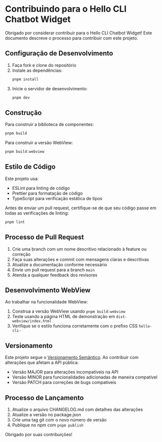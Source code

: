 # Contribuindo para o Hello CLI Chatbot Widget

Obrigado por considerar contribuir para o Hello CLI Chatbot Widget! Este documento descreve o processo para contribuir com este projeto.

## Configuração de Desenvolvimento

1. Faça fork e clone do repositório
2. Instale as dependências:
   ```bash
   pnpm install
   ```
3. Inicie o servidor de desenvolvimento:
   ```bash
   pnpm dev
   ```

## Construção

Para construir a biblioteca de componentes:

```bash
pnpm build
```

Para construir a versão WebView:

```bash
pnpm build:webview
```

## Estilo de Código

Este projeto usa:
- ESLint para linting de código
- Prettier para formatação de código
- TypeScript para verificação estática de tipos

Antes de enviar um pull request, certifique-se de que seu código passe em todas as verificações de linting:

```bash
pnpm lint
```

## Processo de Pull Request

1. Crie uma branch com um nome descritivo relacionado à feature ou correção
2. Faça suas alterações e commit com mensagens claras e descritivas
3. Atualize a documentação conforme necessário
4. Envie um pull request para a branch `main`
5. Atenda a qualquer feedback dos revisores

## Desenvolvimento WebView

Ao trabalhar na funcionalidade WebView:

1. Construa a versão WebView usando `pnpm build:webview`
2. Teste usando a página HTML de demonstração em `dist-webview/index.html`
3. Verifique se o estilo funciona corretamente com o prefixo CSS `hello-cli-`

## Versionamento

Este projeto segue o [Versionamento Semântico](https://semver.org/). Ao contribuir com alterações que afetam a API pública:

- Versão MAJOR para alterações incompatíveis na API
- Versão MINOR para funcionalidades adicionadas de maneira compatível
- Versão PATCH para correções de bugs compatíveis

## Processo de Lançamento

1. Atualize o arquivo CHANGELOG.md com detalhes das alterações
2. Atualize a versão no package.json
3. Crie uma tag git com o novo número de versão
4. Publique no npm com `pnpm publish`

Obrigado por suas contribuições!
